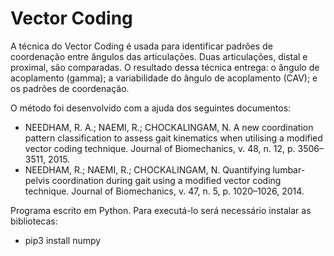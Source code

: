 # Vector Coding

A técnica do Vector Coding é usada para identificar padrões de coordenação entre ângulos das articulações. Duas articulações, distal e proximal, são comparadas. O resultado dessa técnica entrega: o ângulo de acoplamento (gamma); a variabilidade do ângulo de acoplamento (CAV); e os padrões de coordenação.

O método foi desenvolvido com a ajuda dos seguintes documentos:
<ul>
  <li>NEEDHAM, R. A.; NAEMI, R.; CHOCKALINGAM, N. A new coordination pattern classification to assess gait kinematics when utilising a modified vector coding technique. Journal of Biomechanics, v. 48, n. 12, p. 3506–3511, 2015. </li>
  <li>NEEDHAM, R.; NAEMI, R.; CHOCKALINGAM, N. Quantifying lumbar-pelvis coordination during gait using a modified vector coding technique. Journal of Biomechanics, v. 47, n. 5, p. 1020–1026, 2014. </li>
</ul>

Programa escrito em Python. Para executá-lo será necessário instalar as bibliotecas:
<ul>
  <li>pip3 install numpy</li>
</ul>
